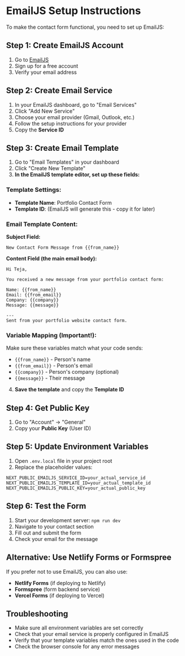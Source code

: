 # EmailJS Setup Instructions

To make the contact form functional, you need to set up EmailJS:

## Step 1: Create EmailJS Account

1. Go to [EmailJS](https://www.emailjs.com/)
2. Sign up for a free account
3. Verify your email address

## Step 2: Create Email Service

1. In your EmailJS dashboard, go to "Email Services"
2. Click "Add New Service"
3. Choose your email provider (Gmail, Outlook, etc.)
4. Follow the setup instructions for your provider
5. Copy the **Service ID**

## Step 3: Create Email Template

1. Go to "Email Templates" in your dashboard
2. Click "Create New Template"
3. **In the EmailJS template editor, set up these fields:**

### Template Settings:

- **Template Name**: Portfolio Contact Form
- **Template ID**: (EmailJS will generate this - copy it for later)

### Email Template Content:

**Subject Field:**

```
New Contact Form Message from {{from_name}}
```

**Content Field (the main email body):**

```
Hi Teja,

You received a new message from your portfolio contact form:

Name: {{from_name}}
Email: {{from_email}}
Company: {{company}}
Message: {{message}}

---
Sent from your portfolio website contact form.
```

### Variable Mapping (Important!):

Make sure these variables match what your code sends:

- `{{from_name}}` - Person's name
- `{{from_email}}` - Person's email
- `{{company}}` - Person's company (optional)
- `{{message}}` - Their message

4. **Save the template** and copy the **Template ID**

## Step 4: Get Public Key

1. Go to "Account" → "General"
2. Copy your **Public Key** (User ID)

## Step 5: Update Environment Variables

1. Open `.env.local` file in your project root
2. Replace the placeholder values:

```env
NEXT_PUBLIC_EMAILJS_SERVICE_ID=your_actual_service_id
NEXT_PUBLIC_EMAILJS_TEMPLATE_ID=your_actual_template_id
NEXT_PUBLIC_EMAILJS_PUBLIC_KEY=your_actual_public_key
```

## Step 6: Test the Form

1. Start your development server: `npm run dev`
2. Navigate to your contact section
3. Fill out and submit the form
4. Check your email for the message

## Alternative: Use Netlify Forms or Formspree

If you prefer not to use EmailJS, you can also use:

- **Netlify Forms** (if deploying to Netlify)
- **Formspree** (form backend service)
- **Vercel Forms** (if deploying to Vercel)

## Troubleshooting

- Make sure all environment variables are set correctly
- Check that your email service is properly configured in EmailJS
- Verify that your template variables match the ones used in the code
- Check the browser console for any error messages
